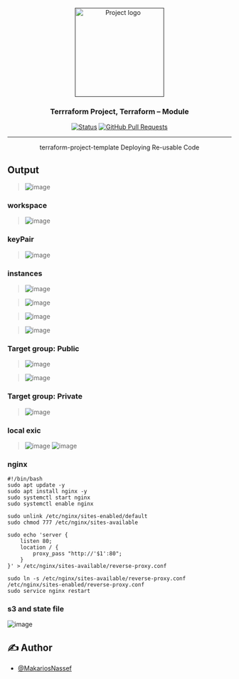 <p align="center">
  <a href="" rel="noopener">
 <img width=200px height=200px src="https://i.imgur.com/6wj0hh6.jpg" alt="Project logo"></a>
</p>

<h3 align="center">Terrraform Project, Terraform – Module</h3>

<div align="center">

[![Status](https://img.shields.io/badge/status-active-success.svg)]()
[![GitHub Pull Requests](https://img.shields.io/github/issues-pr/kylelobo/The-Documentation-Compendium.svg)](https://github.com/kylelobo/The-Documentation-Compendium/pulls)

</div>

---

<p align="center"> terraform-project-template Deploying Re-usable Code
    <br> 
</p>

## Output
> ![image](https://user-images.githubusercontent.com/28235504/213330832-f59999ef-644c-4e13-86c2-d7fe27cc7fc5.png)

### workspace
> ![image](https://user-images.githubusercontent.com/28235504/213320193-f4a8f15d-fa56-4f6a-918f-02290115cd38.png)


### keyPair
> ![image](https://user-images.githubusercontent.com/28235504/213321400-55b0d52c-099f-46cf-ba11-1922d718fce9.png)

### instances
> ![image](https://user-images.githubusercontent.com/28235504/213321748-f88e4e4f-4da0-4ac6-8ae1-d2e9436e4cc4.png)

> ![image](https://user-images.githubusercontent.com/28235504/213319300-f6b31105-cee6-45be-9357-1013e4a0447f.png)

> ![image](https://user-images.githubusercontent.com/28235504/213319341-7427bb63-1a74-4d75-b8c9-683c3d582233.png)

> ![image](https://user-images.githubusercontent.com/28235504/213319429-e0440997-8b24-466e-9568-0229e72de820.png)



### Target group: Public
> ![image](https://user-images.githubusercontent.com/28235504/213319481-cc8c6a8c-ec2f-4d28-8da1-3576adec2b48.png)

> ![image](https://user-images.githubusercontent.com/28235504/213319751-a3b2c53e-3d36-4265-a9f7-50d4dddc8972.png)

### Target group: Private
> ![image](https://user-images.githubusercontent.com/28235504/213319601-01ceb015-f44c-44d9-992f-e4c79940ab2e.png)

### local exic 
> ![image](https://user-images.githubusercontent.com/28235504/213322268-56ba2f17-01ac-4919-9bec-473c6a8a9bd5.png)
> ![image](https://user-images.githubusercontent.com/28235504/213322522-67237b66-cbba-4a7c-b57e-50aabd5a8f15.png)


### nginx 
``` 
#!/bin/bash
sudo apt update -y
sudo apt install nginx -y
sudo systemctl start nginx
sudo systemctl enable nginx

sudo unlink /etc/nginx/sites-enabled/default
sudo chmod 777 /etc/nginx/sites-available

sudo echo 'server {
    listen 80;
    location / {
        proxy_pass "http://'$1':80";
    }
}' > /etc/nginx/sites-available/reverse-proxy.conf

sudo ln -s /etc/nginx/sites-available/reverse-proxy.conf /etc/nginx/sites-enabled/reverse-proxy.conf
sudo service nginx restart 
```
### s3 and state file
![image](https://user-images.githubusercontent.com/28235504/213324945-e3db7a87-1300-4e43-afc9-1cbf6dae005b.png)




## ✍️ Author <a name = "Makarios Nassef"></a>

- [@MakariosNassef](https://github.com/MakariosNassef) 


